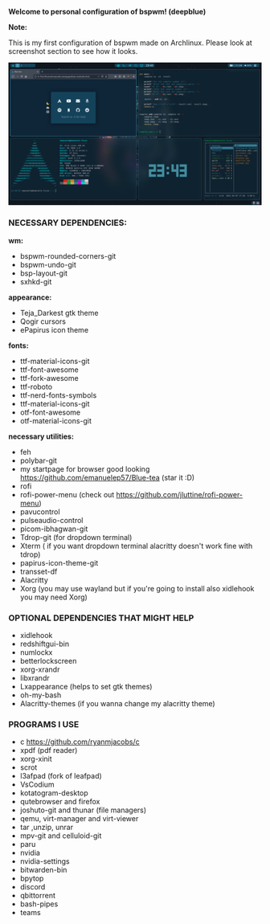 **Welcome to personal configuration of bspwm! (deepblue)**

**Note:**

This is my first configuration of bspwm made on Archlinux. Please look at screenshot section to see how it looks.

![PREVIEW](Screenshots/1.png)

### NECESSARY DEPENDENCIES:
**wm:**
- bspwm-rounded-corners-git
- bspwm-undo-git
- bsp-layout-git
- sxhkd-git

**appearance:**
- Teja_Darkest gtk theme
- Qogir cursors 
- ePapirus icon theme

**fonts:**
- ttf-material-icons-git
- ttf-font-awesome 
- ttf-fork-awesome 
- ttf-roboto
- ttf-nerd-fonts-symbols
- ttf-material-icons-git
- otf-font-awesome
- otf-material-icons-git

**necessary utilities:**
- feh
- polybar-git
- my startpage for browser good looking https://github.com/emanuelep57/Blue-tea (star it :D)
- rofi
- rofi-power-menu (check out https://github.com/jluttine/rofi-power-menu)
- pavucontrol
- pulseaudio-control 
- picom-ibhagwan-git 
- Tdrop-git (for dropdown terminal)
- Xterm ( if you want dropdown terminal alacritty doesn't work fine with tdrop)
- papirus-icon-theme-git
- transset-df
- Alacritty
- Xorg (you may use wayland but if you're going to install also xidlehook you may need Xorg)


### OPTIONAL DEPENDENCIES THAT MIGHT HELP
- xidlehook
- redshiftgui-bin 
- numlockx
- betterlockscreen
- xorg-xrandr 
- libxrandr 
- Lxappearance (helps to set gtk themes)
- oh-my-bash
- Alacritty-themes (if you wanna change my alacritty theme)



### PROGRAMS I USE
- c https://github.com/ryanmjacobs/c
- xpdf (pdf reader)
- xorg-xinit
- scrot 
- l3afpad (fork of leafpad)
- VsCodium
- kotatogram-desktop
- qutebrowser and firefox 
- joshuto-git and thunar (file managers)
- qemu, virt-manager and virt-viewer
- tar ,unzip, unrar
- mpv-git and celluloid-git
- paru 
- nvidia 
- nvidia-settings
- bitwarden-bin 
- bpytop 
- discord
- qbittorrent
- bash-pipes
- teams


